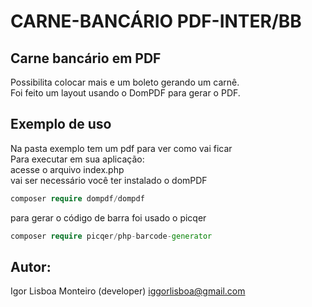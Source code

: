 # CARNE-BANCÁRIO PDF-INTER/BB

## Carne bancário em PDF
Possibilita colocar mais e um boleto gerando um carnê.<br>
Foi feito um layout usando o DomPDF para gerar o PDF.<br>

## Exemplo de uso
Na pasta exemplo tem um pdf para ver como vai ficar<br>
Para executar em sua aplicação:<br>
acesse o arquivo index.php<br>
vai ser necessário você ter instalado o domPDF
```php
composer require dompdf/dompdf
```
para gerar o código de barra foi usado o picqer
```php
composer require picqer/php-barcode-generator
```

## Autor:
Igor Lisboa Monteiro (developer) iggorlisboa@gmail.com<br>